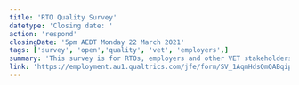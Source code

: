 ```yaml
---
title: 'RTO Quality Survey'
datetype: 'Closing date: '
action: 'respond'
closingDate: '5pm AEDT Monday 22 March 2021'
tags: ['survey', 'open','quality', 'vet', 'employers',]
summary: 'This survey is for RTOs, employers and other VET stakeholders, although anyone who is interested may respond.'
link: 'https://employment.au1.qualtrics.com/jfe/form/SV_1AqmHdsQmQABqip'
---
```


